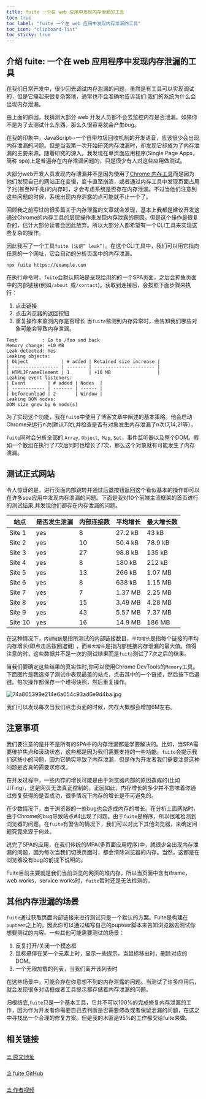 ```yaml
---
title: fuite 一个在 web 应用中发现内存泄漏的工具
toc: true
toc_label: "fuite 一个在 web 应用中发现内存泄漏的工具"
toc_icon: "clipboard-list"
toc_sticky: true
---
```

## 介绍 fuite: 一个在 web 应用程序中发现内存泄漏的工具
在我们日常开发中，很少回去调试内存泄漏的问题，虽然是有工具可以实现调试的，但是它痛起来很复杂繁琐，通常也不会准确地告诉我们:我们的系统为什么会出现内存泄漏。

由上面的原因，我猜测大部分 web 开发人员都不会去监控内存是否泄漏。如果你不是为了去测试什么东西，那么久很容易就会产生bug。

在我的印象中，JavaScript--一个自带垃圾回收机制的开发语音，应该很少会出现内存泄漏的问题。但是当我第一次开始研究内存泄漏时，却发现它却成为了内存泄漏的主要来源。随着研究的深入，我发现在单页面应用程序(Single Page Apps，简称 spa)上是普遍存在内存泄漏问题的，只是很少有人对这些应用做测试。

大部分web开发人员发现内存泄漏并不是因为使用了[Chrome 内存工具](https://developer.chrome.com/docs/devtools/memory-problems/)而是因为他们发现自己的网站正在变慢，变卡直至崩溃，或者通过内存工具中发现页面占用了兆(甚至N千兆)的内存时，才会考虑系统是否存在内存泄漏。不过当他们注意到这些问题的时候，系统出现内存泄露的点可能就不止一个了。

回顾我之前写过的很多篇关于内存泄露的文章就会发现，基本上我都是建议开发这通过Chrome的内存工具的层层操作来发现内存泄露的原因。但是这个操作是很复杂的，估计大部分读者会因此放弃。所以大部分人都希望有一个CLI工具来实现这些复杂的操作。

因此我写了一个工具`fuite (法语“ leak”)`。在这个CLI工具中，我们可以用它指向任意的一个网址，它会自动的分析页面中的内存泄漏。
```
npx fuite https://example.com
```
在执行命令时，`fuite`会默认网站是呈现给用的的一个SPA页面，之后会抓鱼页面中的内部链接(例如``/about ``或``/contact``)。获取到连接后，会按照下面步骤来执行：
1. 点击链接
2. 点击浏览器的返回按钮
3. 重复操作来监测内存是否增长
当`fuite`监测到内存异常时，会告知我们哪些对象可能会导致内存泄漏。
```
Test         : Go to /foo and back
Memory change: +10 MB
Leak detected: Yes
Leaking objects:
| Object            | # added | Retained size increase |
| ----------------- | ------- | ---------------------- |
| HTMLIFrameElement | 1       | +10 MB                 |
Leaking event listeners:
| Event        | # added | Nodes  |
| ------------ | ------- | ------ |
| beforeunload | 2       | Window |
Leaking DOM nodes:
DOM size grew by 6 node(s) 
```
为了实现这个功能，我在`fuit`e中使用了博客文章中阐述的基本策略。他会启动Chrome来运行n次(默认7次),并检查是否有对象发生内存泄漏了n次(7,14,21等）。

`fuite`同时会分析全部的 ``Array``, ``Object``,`` Map``, ``Set``，事件监听器以及整个DOM。假如一个数组在执行了7次后同时也增长了7次，那么这个对象就有可能发生了内存泄漏。
## 测试正式网站
令人惊讶的是，进行页面内部跳转并通过后退按钮返回这个看似基本的操作却可以在许多spa应用中发现内存泄漏的问题。下面是我对10个前端主流框架的首页进行的测试结果,并发现他们都存在内存泄漏的问题。

| 站点    | 是否发生泄漏 | 内部连接数 | 平均增长 | 最大增长数 |
| ------- | ------------- | -------------- | -------------- | ---------- |
| Site 1  | yes           | 8              | 27.2 kB        | 43 kB      |
| Site 2  | yes           | 10             | 50.4 kB        | 78.9 kB    |
| Site 3  | yes           | 27             | 98.8 kB        | 135 kB     |
| Site 4  | yes           | 8              | 180 kB         | 212 kB     |
| Site 5  | yes           | 13             | 266 kB         | 1.07 MB    |
| Site 6  | yes           | 8              | 638 kB         | 1.15 MB    |
| Site 7  | yes           | 7              | 1.37 MB        | 2.25 MB    |
| Site 8  | yes           | 15             | 3.49 MB        | 4.28 MB    |
| Site 9  | yes           | 43             | 5.57 MB        | 7.37 MB    |
| Site 10 | yes           | 16             | 14.9 MB        | 186 MB     |

在这种情况下，`内部链接`是指所测试的内部链接数目，`平均增长`是指每个链接的平均内存增长(即点击后按回退键) ，而`最大增长`是指内部链接内存泄漏的最大值。值得注意的时，这些数据并不是一次的测试结果而是`fuite`测试了7次之后的结果。

当我们要确定这些结果的真实性时,你可以使用Chrome DevTools的`Memory`工具。下面图片是我选择了测试中表现最差的站点，点击其中的一个链接，然后按下后退键。每次操作都保存一个堆得快照，然后重复操作。

![74a805399e214e6a054c93ad6e9d4ba.jpg](https://p9-juejin.byteimg.com/tos-cn-i-k3u1fbpfcp/34e6836feb8d47018b63611dd73ae2ff~tplv-k3u1fbpfcp-watermark.image?)

我们可以发现每次当我们点击页面的时候，内存大概都会增加6M左右。
## 注意事项
我们要注意的是并不是所有的SPA中的内存泄漏都是学要解决的。比如，当SPA需要维护焦点和滚动状态，这些都是因为我们需要支持的一些功能。`fuite`会提示我们这些小的问题，因为它确实导致了内存泄漏，但是作为开发者我们需要注意这种问题是否真的需要求修改。

在开发过程中，一些内存的增长可能是由于浏览器内部的原因造成的(比如JITing)，这是网页无法真正控制的。正因如此，内存增长的多少并不意味着你通过修复获得的是否成功，很多情况下内存的增长是不可避免的。

在少数情况下，由于浏览器的一些bug也会造成内存的增长。在分析上面网站时，由于Chrome的bug导致站点#4出现了问题。由于`fuite`是程序，所以很难检测到浏览器的问题。在`fuite`有警告的情况下，我们可以对比下其他浏览器，来确定问题究竟来源于何处。

说完了SPA的应用，在我们传统的MPA(多页面应用程序)中，就很少会出现内存泄漏的问题，因为每次当我们切换页面时，都会清除浏览器的内存。当然，这都是在浏览器没有bug的前提下说明的。

Fuite目前主要就是我们当前浏览的网页的堆内存，所以当页面中含有iframe，web works，service works时，`fuite`暂时还是无法检测的。

## 其他内存泄漏的场景

`fuite`通过获取页面内部链接来进行测试只是一个默认的方案。Fuite是构建在 `pupteer`之上的，因此你可以通过编写自己的pupteer脚本来告知浏览器去测试你想要测试的内容。一些其他可能需要测试的场景：
1. 反复打开/关闭一个模态框
2. 鼠标悬停在某一个元素上时，显示一些提示。当鼠标移出时，删除对应的DOM。
3. 一个无限加载的列表，当我们离开该列表时

在这些场景中，可能会存在你意想不到的内存泄露的问题。当测试了许多应用后，就会发现很多对话框或者工具提示都存储着内存泄漏的问题。

归根结底,`fuite`只是一个基本工具，它并不可以100%的完成修复内存泄漏的工作，因为作为开发者你需要自己去判断是否需要修改或者保留泄漏的问题，在这之中寻找出一个合理的修复方案。但是我的木匾是95%的工作都交给fuite来做。

## 相关链接

[⛱ 原文地址](https://nolanlawson.com/2021/12/17/introducing-fuite-a-tool-for-finding-memory-leaks-in-web-apps/)

[⛱  fuite GitHub](https://github.com/nolanlawson/fuite)

[⛱  作者视频](https://youtu.be/H0BHL2lo89M)
